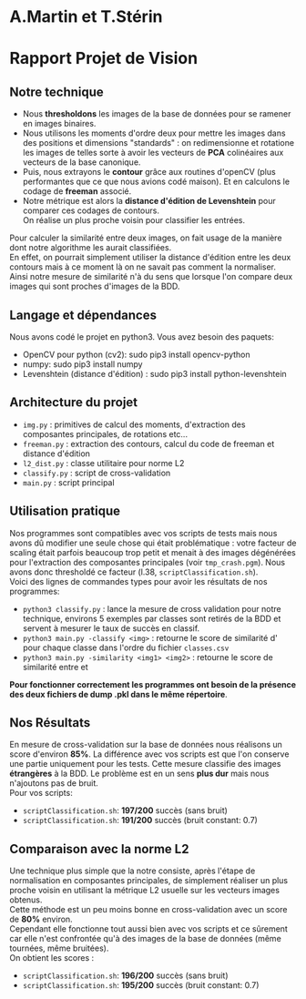 # A.Martin et T.Stérin
# Rapport Projet de Vision 

## Notre technique
- Nous **thresholdons** les images de la base de données pour se ramener en images binaires.      
- Nous utilisons les moments d'ordre deux pour mettre les images dans des positions et dimensions "standards" : on 
redimensionne et rotatione les images de telles sorte à avoir les vecteurs de **PCA** colinéaires aux vecteurs
de la base canonique.           
- Puis, nous extrayons le **contour** grâce aux routines d'openCV (plus performantes que ce que nous avions codé maison).
Et en calculons le codage de **freeman** associé.    
- Notre métrique est alors la **distance d'édition de Levenshtein** pour comparer ces codages de contours.     
On réalise un plus proche voisin pour classifier les entrées.    

Pour calculer la similarité entre deux images, on fait usage de la manière dont notre algorithme les aurait classifiées.    
En effet, on pourrait simplement utiliser la distance d'édition entre les deux contours mais à ce moment là on ne savait pas comment la normaliser.    
Ainsi notre mesure de similarité n'à du sens que lorsque l'on compare deux images qui sont proches d'images de la BDD.

## Langage et dépendances
Nous avons codé le projet en python3. Vous avez besoin des paquets:    
-  OpenCV pour python (cv2): sudo pip3 install opencv-python     
-  numpy: sudo pip3 install numpy       
-  Levenshtein (distance d'édition) : sudo pip3 install python-levenshtein     

## Architecture du projet
- `img.py` : primitives de calcul des moments, d'extraction des composantes principales, de rotations etc...   
- `freeman.py` : extraction des contours, calcul du code de freeman et distance d'édition   
- `l2_dist.py` : classe utilitaire pour norme L2     
- `classify.py` : script de cross-validation     
- `main.py` : script principal     


## Utilisation pratique    

Nos programmes sont compatibles avec vos scripts de tests mais nous avons dû modifier une seule chose qui était problématique :
votre facteur de scaling était parfois beaucoup trop petit et menait à des images dégénérées pour l'extraction des
composantes principales (voir `tmp_crash.pgm`). Nous avons donc thresholdé ce facteur (l.38, `scriptClassification.sh`).      
Voici des lignes de commandes types pour avoir les résultats de nos programmes:       
- `python3 classify.py` : lance la mesure de cross validation pour notre technique, environs 5 exemples par classes sont retirés de la BDD et servent à mesurer le taux de succès en classif.    
- `python3 main.py -classify <img>` : retourne le score de similarité d'<img> pour chaque classe dans l'ordre du fichier `classes.csv`    
- `python3 main.py -similarity <img1> <img2>` : retourne le score de similarité entre <img1> et <img2>   

**Pour fonctionner correctement les programmes ont besoin de la présence des deux fichiers de dump .pkl dans le même répertoire**.

## Nos Résultats

En mesure de cross-validation sur la base de données nous réalisons un score d'environ **85%**.
La différence avec vos scripts est que l'on conserve une partie uniquement pour les tests. Cette mesure classifie des 
images **étrangères** à la BDD. Le problème est en un sens **plus dur** mais nous n'ajoutons pas de bruit.      
Pour vos scripts:   
- `scriptClassification.sh`: **197/200** succès (sans bruit)  
- `scriptClassification.sh`: **191/200** succès (bruit constant: 0.7)  

## Comparaison avec la norme L2   

Une technique plus simple que la notre consiste, après l'étape de normalisation en composantes principales, de simplement 
réaliser un plus proche voisin en utilisant la métrique L2 usuelle sur les vecteurs images obtenus.    
Cette méthode est un peu moins bonne en cross-validation avec un score de **80%** environ.   
Cependant elle fonctionne tout aussi bien avec vos scripts et ce sûrement car elle n'est confrontée qu'à des images
de la base de données (même tournées, même bruitées).        
On obtient les scores :   
- `scriptClassification.sh`: **196/200** succès (sans bruit)  
- `scriptClassification.sh`: **195/200** succès (bruit constant: 0.7) 